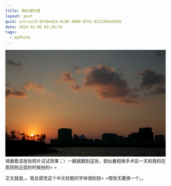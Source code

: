 ```yaml
---
title: 滴水湖日落
layout: post
guid: urn:uuid:87e6e42a-4c06-4069-8fe2-831239a1092b
date: 2014-01-05 03:20:34
tags:
  - myPhoto
---
```


![random picture](/assets/img/IMG_0193.jpg)  
琢磨着该放张照片试试效果；）一翻就翻到这张，貌似暑假做手术前一天和我妈在医院附近逛的时候拍的= =

正文就是。。我总感觉这个中文标题的字体很别扭= =嗯改天要换一个。。
